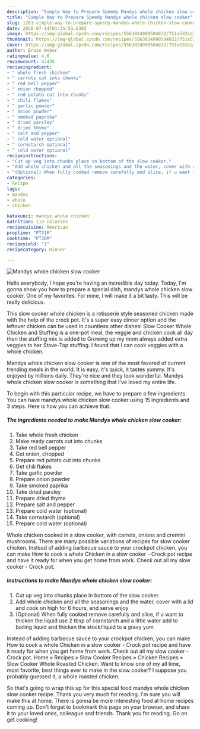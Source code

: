 ```yaml
---
description: "Simple Way to Prepare Speedy Mandys whole chicken slow cooker"
title: "Simple Way to Prepare Speedy Mandys whole chicken slow cooker"
slug: 1261-simple-way-to-prepare-speedy-mandys-whole-chicken-slow-cooker
date: 2020-07-14T01:35:53.630Z
image: https://img-global.cpcdn.com/recipes/5563824990584832/751x532cq70/mandys-whole-chicken-slow-cooker-recipe-main-photo.jpg
thumbnail: https://img-global.cpcdn.com/recipes/5563824990584832/751x532cq70/mandys-whole-chicken-slow-cooker-recipe-main-photo.jpg
cover: https://img-global.cpcdn.com/recipes/5563824990584832/751x532cq70/mandys-whole-chicken-slow-cooker-recipe-main-photo.jpg
author: Bruce Weber
ratingvalue: 4.6
reviewcount: 43426
recipeingredient:
- " whole fresh chicken"
- " carrots cut into chunks"
- " red bell pepper"
- " onion chopped"
- " red potato cut into chunks"
- " chili flakes"
- " garlic powder"
- " onion powder"
- " smoked paprika"
- " dried parsley"
- " dried thyme"
- " salt and pepper"
- " cold water optional"
- " cornstarch optional"
- " cold water optional"
recipeinstructions:
- "Cut up veg into chunks place in bottom of the slow cooker."
- "Add whole chicken and all the seasonings and the water, cover with a lid and cook on high for 6 hours, and serve enjoy"
- "(Optional) When fully cooked remove carefully and slice, if u want to thicken the liquid use 2 tbsp of cornstarch and a little water add to boiling liquid and thicken the stock/liquid to a gravy yum"
categories:
- Recipe
tags:
- mandys
- whole
- chicken

katakunci: mandys whole chicken 
nutrition: 113 calories
recipecuisine: American
preptime: "PT31M"
cooktime: "PT36M"
recipeyield: "1"
recipecategory: Dinner

---
```



![Mandys whole chicken slow cooker](https://img-global.cpcdn.com/recipes/5563824990584832/751x532cq70/mandys-whole-chicken-slow-cooker-recipe-main-photo.jpg)

Hello everybody, I hope you're having an incredible day today. Today, I'm gonna show you how to prepare a special dish, mandys whole chicken slow cooker. One of my favorites. For mine, I will make it a bit tasty. This will be really delicious.

This slow cooker whole chicken is a rotisserie style seasoned chicken made with the help of the crock pot. It&#39;s a super easy dinner option and the leftover chicken can be used in countless other dishes! Slow Cooker Whole Chicken and Stuffing is a one-pot meal, the veggie and chicken cook all day then the stuffing mix is added to Growing up my mom always added extra veggies to her Stove-Top stuffing. I found that I can cook veggies with a whole chicken.

Mandys whole chicken slow cooker is one of the most favored of current trending meals in the world. It is easy, it's quick, it tastes yummy. It's enjoyed by millions daily. They're nice and they look wonderful. Mandys whole chicken slow cooker is something that I've loved my entire life.


To begin with this particular recipe, we have to prepare a few ingredients. You can have mandys whole chicken slow cooker using 15 ingredients and 3 steps. Here is how you can achieve that.

<!--inarticleads1-->

##### The ingredients needed to make Mandys whole chicken slow cooker:

1. Take  whole fresh chicken
1. Make ready  carrots cut into chunks
1. Take  red bell pepper
1. Get  onion, chopped
1. Prepare  red potato cut into chunks
1. Get  chili flakes
1. Take  garlic powder
1. Prepare  onion powder
1. Take  smoked paprika
1. Take  dried parsley
1. Prepare  dried thyme
1. Prepare  salt and pepper
1. Prepare  cold water (optional)
1. Take  cornstarch (optional)
1. Prepare  cold water (optional)


Whole chicken cooked in a slow cooker, with carrots, onions and cremini mushrooms. There are many possible variations of recipes for slow cooker chicken. Instead of adding barbecue sauce to your crockpot chicken, you can make How to cook a whole Chicken in a slow cooker - Crock pot recipe and have it ready for when you get home from work. Check out all my slow cooker - Crock pot. 

<!--inarticleads2-->

##### Instructions to make Mandys whole chicken slow cooker:

1. Cut up veg into chunks place in bottom of the slow cooker.
1. Add whole chicken and all the seasonings and the water, cover with a lid and cook on high for 6 hours, and serve enjoy
1. (Optional) When fully cooked remove carefully and slice, if u want to thicken the liquid use 2 tbsp of cornstarch and a little water add to boiling liquid and thicken the stock/liquid to a gravy yum


Instead of adding barbecue sauce to your crockpot chicken, you can make How to cook a whole Chicken in a slow cooker - Crock pot recipe and have it ready for when you get home from work. Check out all my slow cooker - Crock pot. Home » Recipes » Slow Cooker Recipes » Chicken Recipes » Slow Cooker Whole Roasted Chicken. Want to know one of my all time, most favorite, best things ever to make in the slow cooker? I suppose you probably guessed it, a whole roasted chicken. 

So that's going to wrap this up for this special food mandys whole chicken slow cooker recipe. Thank you very much for reading. I'm sure you will make this at home. There is gonna be more interesting food at home recipes coming up. Don't forget to bookmark this page on your browser, and share it to your loved ones, colleague and friends. Thank you for reading. Go on get cooking!
